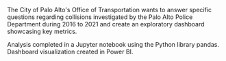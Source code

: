 The City of Palo Alto's Office of Transportation wants to answer specific questions regarding collisions investigated by the Palo Alto Police Department during 2016 to 2021 and create an exploratory dashboard showcasing key metrics.

Analysis completed in a Jupyter notebook using the Python library pandas. Dashboard visualization created in Power BI.
